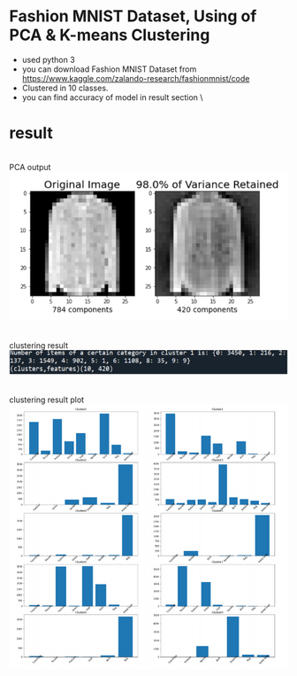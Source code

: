 # Fashion MNIST Dataset, Using of PCA & K-means Clustering
 - used python 3
 - you can download Fashion MNIST Dataset from https://www.kaggle.com/zalando-research/fashionmnist/code
 - Clustered in 10 classes.
 - you can find accuracy of model in result section 
\
# result
\
PCA output\
![PCA output](https://raw.githubusercontent.com/parsa-k/Fashion-MNIST-Dataset-PCA-k-means-Clustering/main/result/PCA%20output.PNG)\
\
\
clustering result\
![clustering result](https://raw.githubusercontent.com/parsa-k/Fashion-MNIST-Dataset-PCA-k-means-Clustering/main/result/clastring%20result.PNG)\
\
\
clustering result plot\
![clustering result plot](https://raw.githubusercontent.com/parsa-k/Fashion-MNIST-Dataset-PCA-k-means-Clustering/main/result/clastring%20result%20plot.PNG)



